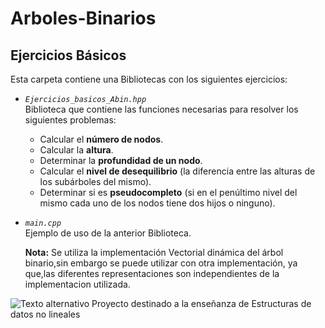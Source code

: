 # Arboles-Binarios
## Ejercicios Básicos

Esta carpeta contiene una Bibliotecas con los siguientes ejercicios:
  
  * *`Ejercicios_basicos_Abin.hpp`*  
      Biblioteca que contiene las funciones necesarias para resolver los siguientes problemas:  
      * Calcular el **número de nodos**.  
      * Calcular la **altura**.  
      * Determinar la **profundidad de un nodo**.    
      * Calcular el **nivel de desequilibrio** (la diferencia entre las alturas de los subárboles del mismo).  
      * Determinar si es **pseudocompleto** (si en el penúltimo nivel del mismo cada uno de los nodos tiene dos hijos o ninguno).  
      
  * *`main.cpp`*  
      Ejemplo de uso de la anterior Biblioteca.  
        
      **Nota:** Se utiliza la implementación Vectorial dinámica del árbol binario,sin embargo se puede utilizar con otra implementación, ya que,las diferentes representaciones son independientes de la implementacion utilizada.  
   
![Texto alternativo](http://img.fenixzone.net/i/lmTtJ8j.jpeg)
Proyecto destinado a la enseñanza de Estructuras de datos no lineales
